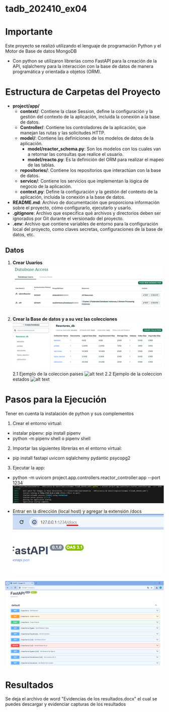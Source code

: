 # tadb_202410_ex04

# Importante
Este proyecto se realizó utilizando el lenguaje de programación Python y el Motor de Base de datos MongoDB
- Con python se utilizaron librerías como FastAPI para la creación de la API, sqlalchemy para la interacción con la base de datos de manera programática y orientada a objetos (ORM).

# Estructura de Carpetas del Proyecto

- **project/app/**
  - **context/**: Contiene la clase Session, define la configuración y la gestión del contexto de la aplicación, incluida la conexión a la base de datos.
  - **Controller/**: Contiene los controladores de la aplicación, que manejan las rutas y las solicitudes HTTP.
  - **model/**: Contiene las definiciones de los modelos de datos de la aplicación.
    - **model/reactor_schema.py**: Son los modelos con los cuales van a retornar las consultas que realice el usuario.
    - **model/reacto.py**: Es la definición del ORM para realizar el mapeo de las tablas.
  - **repositories/**: Contiene los repositorios que interactúan con la base de datos.
  - **service/**: Contiene los servicios que implementan la lógica de negocio de la aplicación.
  - **context.py**: Define la configuración y la gestión del contexto de la aplicación, incluida la conexión a la base de datos.
- **README.md**: Archivo de documentación que proporciona información sobre el proyecto, cómo configurarlo, ejecutarlo y usarlo.
- **.gitignore**: Archivo que especifica qué archivos y directorios deben ser ignorados por Git durante el versionado del proyecto.
- **.env**: Archivo que contiene variables de entorno para la configuración local del proyecto, como claves secretas, configuraciones de la base de datos, etc.

## Datos
1. **Crear Uuarios**
  ![alt text](Usuarios.png)

2. **Crear la Base de datos y a su vez las colecciones**
  ![alt text](Colleciones_en_Mongodb.png)
  2.1 Ejemplo de la coleccion paises
  ![alt text](Colleciones_Paises.png)
    2.2 Ejemplo de la coleccion estados
  ![alt text](Colleciones_estados.png)

# Pasos para la Ejecución

Tener en cuenta la instalación de python y sus complementos

1. Crear el entorno virtual:
- instalar pipenv: pip install pipenv
- python -m pipenv shell o pipenv shell

2. Importar las siguientes librerías en el entorno virtual:
  - pip install fastapi uvicorn sqlalchemy pydantic psycopg2
  
3. Ejecutar la app:
  - python -m uvicorn project.app.controllers.reactor_controller:app --port 1234
  ![alt text](image.png)

  - Entrar en la dirección (local host) y agregar la extensión /docs
  ![alt text](image-1.png)

  ![alt text](image-2.png)

# Resultados
Se deja el archivo de word "Evidencias de los resultados.docx" el cual se puedes descargar y evidenciar capturas de los resultados



